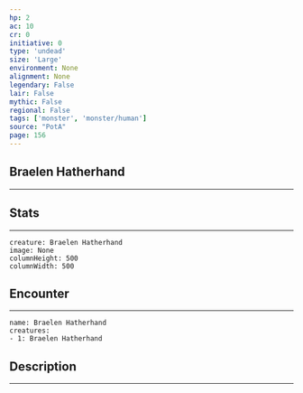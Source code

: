 ```yaml
---
hp: 2
ac: 10
cr: 0
initiative: 0
type: 'undead'    
size: 'Large'
environment: None
alignment: None
legendary: False
lair: False
mythic: False
regional: False
tags: ['monster', 'monster/human']
source: "PotA"
page: 156
---
```


## Braelen Hatherhand
---



## Stats
---

```statblock
creature: Braelen Hatherhand
image: None
columnHeight: 500
columnWidth: 500
```

## Encounter
---

```encounter-table
name: Braelen Hatherhand
creatures:
- 1: Braelen Hatherhand
```

## Description
---




